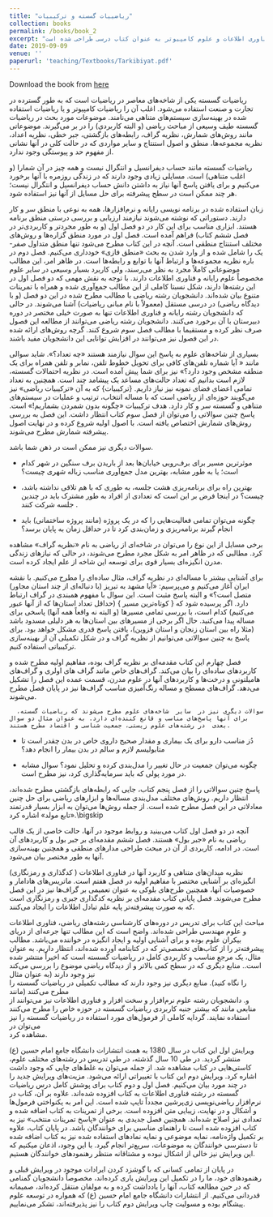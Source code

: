 ```yaml
---
title: "ریاضییات گسسته و ترکیبیات"
collection: books
permalink: /books/book_2
excerpt: "این کتاب برای رشته های ریاضی، فناوری اطلاعات و علوم کامپیوتر به عنوان کتاب درسی طراحی شده است."
date: 2019-09-09
venue: ''
paperurl: 'teaching/Textbooks/Tarkibiyat.pdf'
---
```



Download the book from [here](teaching/Textbooks/Tarkibiyat.pdf)



ریاضیات گسسته یکی از شاخه‌های معاصر در ریاضیات است که به طور گسترده در تجارت و صنعت استفاده می‌شود. اغلب آن را ریاضیات کامپیوتر   و یا
ریاضیات استفاده شده در بهینه‌سازی سیستم‌های متناهی می‌نامند.
 موضوعات مورد بحث در ریاضیات گسسته طیف وسیعی از مباحث ریاضی (و البته کاربردی) را در بر می‌گیرند. موضوعاتی مانند  روش‌های شمارش، نظریه گراف،  رابطه‌های بازگشتی، جبر خطی،  نظریه اعداد، نظریه مجموعه‌ها، منطق و اصول استنتاج  و سایر مواردی   که در حالت کلی   در آنها نشانی از مفهوم حد و پیوستگی وجود ندارد.

 ریاضیات گسسته مانند حساب دیفرانسیل و انتگرال نیست و همه چیز در آن شمارا (و اغلب متناهی) است.
   مسایلی زیادی وجود دارند  که در زندگی روزمره با آنها برخورد می‌کنیم و برای یافتن پاسخ آنها  نیاز به داشتن دانش حساب  دیفرانسیل و انتگرال نیست؛ هر چند ممکن است در سطح پیشرفته برای حل مسایل از آنها نیز استفاده شود.


 زبان استفاده شده در برنامه نویسی رایانه و نرم‌افزارها، همه به نوعی با منطق سر و کار دارند.  دستوراتی که نوشته می‌شوند نیازمند ارزیابی و بررسی درستی منطق برنامه هستند. ابزاری مناسب برای این کار در   دو فصل اول  (و به طور مجردتر و کاربردی‌تر در فصل ششم کتاب) فراهم آمده است. فصل اول  در مورد منطق گزاره‌ها و روش‌های مختلف استنتاج منطقی است. آنچه در این کتاب مطرح می‌شود تنها منطق متداول صفر-یک را شامل شده و از وارد شدن به بحث «منطق فازی» خودداری می‌کنیم.     فصل دوم  در باره نظریه مجموعه‌ها و ارتباط آنها با توابع و رابطه‌ها است.  در ظاهر امر، این مطالب موضوعاتی کاملاً مجرد  به نظر می‌رسند،  ولی کاربرد بسیار وسیعی در سایر علوم مخصوصاً علوم رایانه و فناوری اطلاعات دارند.  با توجه به نقش مهمی که  دو فصل اول در  این رشته‌ها دارند، شکل نسبتا کاملی از این مطالب  جمع‌آوری شده و همراه با تمرینات متنوع بیان شده‌اند.
  دانشجویان رشته ریاضی با مطالب مطرح شده در این دو فصل‌ (و با دیدگاه ریاضی)  در درسی مستقل (معمولاً با نام مبانی ریاضیات) آشنا می‌شوند. در حالی که دانشجویان رشته رایانه و فناوری اطلاعات تنها به صورت خیلی مختصر در دوره دبیرستان با آن برخورد می‌کنند.   دانشجویان  رشته ریاضی می‌توانند از  مطالعه این فصول صرف نظر کرده و مستقیما با مطالب فصل سوم شروع کنند. گرچه روش‌های ارائه شده در این فصول نیز  می‌توانند در افزایش توانایی این دانشجویان مفید باشند.

 بسیاری از شاخه‌های علوم به پاسخ این سوال نیازمند هستند «چه تعداد؟». شاید سوالی مانند «
آیا شماره تلفن‌های کافی برای تحویل خطوط تلفن، نمابر و  تلفن همراه برای یک منطقه مشخص وجود دارد؟» نیز برای شما پیش آمده است. در نظریه احتمالات گسسته، لازم است بدانیم که تعداد حالت‌های مساعد یک پیشامد چند  است. همچنین به تعداد تمامی اعضای فضای نمونه نیز نیاز داریم.   {ترکیبیات} که به آن «ترکیبیات ریاضی» نیز می‌گویند حوزه‌ای از ریاضی است  که با مساله انتخاب، ترتیب  و عملیات در سیستم‌های متناهی و گسسته سر و کار دارد.  هدف ترکیبیات  «چگونه بدون شمردن بشماریم!»  است.   پاسخ‌ چنین سوالاتی را می‌توان از فصل سوم کتاب انتظار داشت. این فصل  به بررسی روش‌های شمارش اختصاص یافته است. با اصول اولیه شروع کرده و در نهایت اصول پیشرفته شمارش مطرح می‌شوند. 

سوالات دیگری نیز ممکن است در ذهن شما باشد.

- موثرترین مسیر برای   برف‌روبی خیابان‌ها بعد از باریدن برف سنگین در شهر کدام است؛ یا  به طور مشابه، بهترین مدل جمع‌آوری  مناسب زباله شهری چیست؟

- بهترین راه برای برنامه‌ریزی  هشت جلسه،   به طوری که با هم تلاقی نداشته باشد، چیست؟ در اینجا فرض بر این است که تعدادی از افراد به طور مشترک باید در چندین جلسه شرکت کنند .

- چگونه می‌توان تمامی فعالیت‌هایی را که در یک پروژه  (مانند پروژه ساختمانی) باید انجام گیرند برنامه‌ریزی و زمان‌بندی کرد تا در حداقل زمان به پایان برسد؟


 برخی مسایل از این نوع را می‌توان در شاخه‌ای  از ریاضی به نام «نظریه گراف» مشاهده کرد. مطالبی که در ظاهر امر به شکل مجرد مطرح می‌شوند، در حالی که نیازهای زندگی مدرن انگیزه‌ای بسیار قوی برای  توسعه این شاخه از علم ایجاد کرده است.

برای آشنایی بیشتر با مساله‌ای در نظریه گراف، مثال ساده‌ای را مطرح می‌کنیم.  با نقشه ایران آغاز می‌کنیم و می‌پرسیم: «آیا  مشهد به تبریز (با دنباله‌ای از چند استان مجاور) متصل است؟» و البته پاسخ مثبت است. این سوال با مفهوم همبندی در گراف ارتباط دارد.  اگر پرسیده شود که { کوتاه‌ترین مسیر } (حداقل تعداد استان‌ها که از آنها عبور می‌کنیم)  کدام است، با بررسی تمامی مسیرها (و البته نه واقعاً همه آنها) پاسخی برای مساله پیدا می‌کنید.  حال اگر برخی از مسیرهای بین استان‌ها به هر دلیلی مسدود باشد (مثلا راه بین استان زنجان و استان قزوین)،  یافتن پاسخ قدری مشکل خواهد بود.  برای پاسخ به چنین سوالاتی  می‌توانیم از نظریه گراف و در شکل تکمیلی آن از بهینه‌سازی ترکیبیاتی استفاده کنیم.

   فصل چهارم  این کتاب مقدمه‌ای  بر نظریه گراف‌ بوده، مفاهیم اولیه مطرح شده   و کاربردهای  ساده‌ای را بیان می‌کند.    گراف‌های خاص مانند گراف های اولری و گراف‌های هامیلتونی و درخت‌ها و کاربردهای آنها در علوم مدرن،  قسمت عمده این فصل را تشکیل می‌دهد. گراف‌های مسطح و مساله رنگ‌آمیزی مناسب گراف‌ها نیز در پایان فصل مطرح می‌شوند.


      سوالات دیگری نیز در  سایر  شاخه‌های علوم مطرح می‌شوند که ریاضیات گسسته، برای آنها پاسخ‌های مناسب و قانع کننده‌ای دارد. به عنوان مثال دو سوال بعدی  در رشته‌های علوم زیستی، جمعیت شناسی و اقتصاد مطرح هستند.
 

- دُز مناسب دارو برای یک بیماری  و مقدار صحیح داروی خاص در بدن  چقدر است تا  متابولیسم لازم  و سالم در بدن بیمار را انجام دهد؟

- چگونه  می‌توان جمعیت در حال تغییر را مدل‌بندی  کرده و تحلیل نمود؟  سوال مشابه در مورد پولی که باید  سرمایه‌گذاری کرد، نیز مطرح است.

پاسخ چنین سوالاتی را از فصل پنجم کتاب، جایی که رابطه‌های بازگشتی مطرح شده‌اند، انتظار داریم. روش‌های مختلف مدل‌بندی مساله‌ها و ابزارهای ریاضی برای حل چنین معادلاتی در این فصل مطرح شده است. از جمله روش‌ها می‌توان به ابزار بسیار قدرتمند «تابع مولد» اشاره کرد.\bigskip


   آنچه در دو فصل اول کتاب می‌بینید و روابط موجود در آنها، حالت خاصی از یک قالب ریاضی به نام «جبر بول» هستند. فصل ششم  مقدمه‌ای  بر جبر بول و کاربردهای آن است. در ادامه، کاربردی از آن در مبحث طراحی مدارهای منطقی  و همچنین بهینه‌سازی آنها به طور مختصر بیان می‌شود.

   نظریه میدان‌های متناهی و کاربرد آنها در فناوری اطلاعات ( کدگذاری و رمزنگاری) انگیزه‌ای بر آشنایی مختصر با  مفاهیم اولیه در فصل هفتم است. ماتریس‌های هادامار و  خصوصیات آنها، همچنین طرح‌های بلوکی به عنوان تعمیمی بر گراف‌ها نیز در این فصل مطرح می‌شوند.  فصل پایانی کتاب مقدمه‌ای بر نظریه کدگذاری جبری و رمزنگاری است که به صورت پیشرفته‌تر پایه علم تبادل اطلاعات را ایجاد می‌کنند.

مباحث این کتاب برای تدریس در دوره‌های کارشناسی رشته‌های ریاضی، فناوری اطلاعات و علوم مهندسی طراحی شده‌اند. واضح است که این مطالب تنها جرعه‌ای از دریای بیکران علوم بوده و    برای آشنایی اولیه و ایجاد انگیزه در خواننده می‌باشد.   مطالب  پیشرفته‌تر را از کتاب‌های تخصصی‌تر که در کتابنامه آورده شده‌اند، انتظار داریم.   به عنوان مثال،   یک  مرجع مناسب  و کاربردی کامل در ریاضیات گسسته  است که  اخیراً منتشر شده است..  منابع دیگری که  در سطح کمی بالاتر و از دیدگاه ریاضی موضوع را بررسی می‌کند نیز وجود دارند (به عنوان مثال  
 را نگاه کنید). منابع  دیگری نیز وجود دارند که مطالب تکمیلی در ریاضیات گسسته را مطرح می‌کنند (مانند    
و. دانشجویان  رشته  علوم نرم‌افزار و سخت افزار و  فناوری اطلاعات نیز می‌توانند از منابعی مانند   که بیشتر جنبه کاربردی ریاضیات گسسته در حوزه خاص را مطرح می‌کنند استفاده نمایند.  گردایه کاملی از فرمول‌های مورد استفاده در ریاضیات گسسته را  نیز می‌توان در  
مشاهده کرد.

 ویرایش اول این کتاب در سال 1380 به همت انتشارات دانشگاه جامع امام حسین (ع) منتشر گردید. در طی 10 سال گذشته، در طی تدریس در رشته‌های مختلف علوم، کاستی‌هایی در کتاب مشاهده شد. از جمله می‌توان به غلط‌‌‌های چاپی  که وجود داشت اشاره کرد.  ویرایش دوم این کتاب با تغییراتی ارائه می‌شود. مزیت‌های ویرایش جدید را در چند مورد بیان می‌کنیم. فصل اول و دوم کتاب برای پوشش   کامل درس ریاضیات گسسته در رشته فناوری اطلاعات به کتاب افزوده شده‌اند. علاوه بر آن، کتاب در نرم‌افزار ریاضی‌نویسی زی‌پرشین  مجدداً تایپ شده است. این امر به یکنواختی فرمول‌ها و اَشکال و  در نهایت، زیبایی متن افزوده است. برخی از تمرینات به  کتاب اضافه شده و تعدادی نیز اصلاح شده‌اند. همچنین فصل جدیدی به عنوان «پاسخ تمرینات منتخب» نیز  به کتاب افزوده شده است تا راهنمای مناسبی برای خوانندگان  باشد.    در پایان کتاب، علاوه بر تکمیل واژه‌نامه، نمایه موضوعی و نمایه نماد‌های استفاده شده  نیز به کتاب اضافه شده  تا دسترسی خوانندگان به موضوعات، سریع‌تر انجام گیرد. با این وجود،  اذعان میکنیم که این ویرایش نیز خالی از اشکال نبوده و مشتاقانه منتظر رهنمودهای خوانندگان هستیم.

 در پایان از تمامی کسانی که با گوشزد کردن ایرادات موجود در ویرایش قبلی و رهنمودهای خود، ما را در تکمیل این ویرایش یاری کرده‌اند، مخصوصاً دانشجویان گمنامی که در حین مطالعه کتاب، آنها را یادداشت کرده و به مولفان منتقل کرده‌اند،  صمیمانه قدردانی می‌کنیم. از انتشارات دانشگاه جامع امام حسین (ع) که  همواره در توسعه علوم پیشگام بوده و مسولیت چاپ ویرایش دوم کتاب را  نیز پذیرفته‌اند،   تشکر می‌نماییم.

